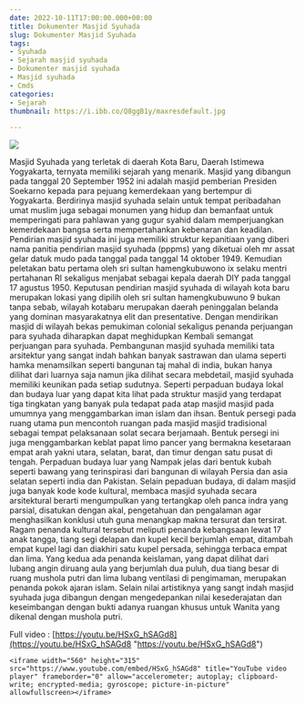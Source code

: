 ```yaml
---
date: 2022-10-11T17:00:00.000+00:00
title: Dokumenter Masjid Syuhada
slug: Dokumenter Masjid Syuhada
tags:
- Syuhada
- Sejarah masjid syuhada
- Dokumenter masjid syuhada
- Masjid syuhada
- Cmds
categories:
- Sejarah
thumbnail: https://i.ibb.co/Q8ggB1y/maxresdefault.jpg

---
```

![](/uploads/maxresdefault.jpg)

Masjid Syuhada yang terletak di daerah Kota Baru, Daerah Istimewa Yogyakarta, ternyata memiliki sejarah yang menarik. Masjid yang dibangun pada tanggal 20 September 1952 ini adalah masjid pemberian Presiden Soekarno kepada para pejuang kemerdekaan yang bertempur di Yogyakarta. Berdirinya masjid syuhada selain untuk tempat peribadahan umat muslim juga sebagai monumen yang hidup dan bemanfaat untuk memperingati para pahlawan yang gugur syahid dalam memperjuangkan kemerdekaan bangsa serta mempertahankan kebenaran dan keadilan. Pendirian masjid syuhada ini juga memiliki struktur kepanitiaan yang diberi nama panitia pendirian masjid syuhada (pppms) yang diketuai oleh mr assat gelar datuk mudo pada tanggal pada tanggal 14 oktober 1949. Kemudian peletakan batu pertama oleh sri sultan hamengkubuwono ix selaku mentri pertahanan RI sekaligus menjabat sebagai kepala daerah DIY pada tanggal 17 agustus 1950.  Keputusan pendirian masjid syuhada di wilayah kota baru merupakan lokasi yang dipilih oleh sri sultan hamengkubuwuno 9 bukan tanpa sebab, wilayah kotabaru merupakan daerah peninggalan belanda yang dominan masyarakatnya elit dan presentative. Dengan mendirikan masjid di wilayah bekas pemukiman colonial sekaligus penanda perjuangan para syuhada diharapkan dapat meghidupkan Kembali semangat perjuangan para syuhada. Pembangunan masjid syuhada memiliki tata arsitektur yang sangat indah bahkan banyak sastrawan dan ulama seperti hamka menamsilkan seperti bangunan taj mahal di india, bukan hanya dilihat dari luarnya saja namun jika dilihat secara mebdetail, masjid syuhada memiliki keunikan pada setiap sudutnya. Seperti perpaduan budaya lokal dan budaya luar yang dapat kita lihat pada struktur masjid yang terdapat tiga tingkatan yang banyak pula tedapat pada atap masjid masjid pada umumnya yang menggambarkan iman islam dan ihsan. Bentuk persegi pada ruang utama pun mencontoh ruangan pada masjid masjid tradisional sebagai tempat pelaksanaan solat secara berjamaah. Bentuk persegi ini juga menggambarkan keblat papat limo pancer yang bermakna kesetaraan empat arah yakni utara, selatan, barat, dan timur dengan satu pusat di tengah. Perpaduan budaya luar yang Nampak jelas dari bentuk kubah seperti bawang yang terinspirasi dari bangunan di wilayah Persia dan asia selatan seperti india dan Pakistan. Selain pepaduan budaya, di dalam masjid juga banyak kode kode kultural, membaca masjid syuhada secara arsitektural berarti mengumpulkan yang tertangkap oleh panca indra yang parsial, disatukan dengan akal, pengetahuan dan pengalaman agar menghasilkan konklusi utuh guna menangkap makna tersurat dan tersirat. Ragam penanda kultural tersebut meliputi  penanda kebangsaan lewat 17 anak tangga, tiang segi delapan dan kupel kecil berjumlah empat, ditambah empat kupel lagi dan diakhiri satu kupel persada, sehingga terbaca empat dan lima. Yang kedua ada penanda keislaman, yang dapat dilihat dari lubang angin diruang aula yang berjumlah dua puluh, dua tiang besar di ruang mushola putri dan lima lubang ventilasi di pengimaman, merupakan penanda pokok ajaran islam. Selain nilai artistiknya yang sangt indah masjid syuhada juga dibangun dengan mengedepankan nilai kesederajatan dan keseimbangan dengan bukti adanya ruangan khusus untuk Wanita yang dikenal dengan mushola putri.

Full video : [https://youtu.be/HSxG_hSAGd8](https://youtu.be/HSxG_hSAGd8 "https://youtu.be/HSxG_hSAGd8")

    <iframe width="560" height="315" src="https://www.youtube.com/embed/HSxG_hSAGd8" title="YouTube video player" frameborder="0" allow="accelerometer; autoplay; clipboard-write; encrypted-media; gyroscope; picture-in-picture" allowfullscreen></iframe>